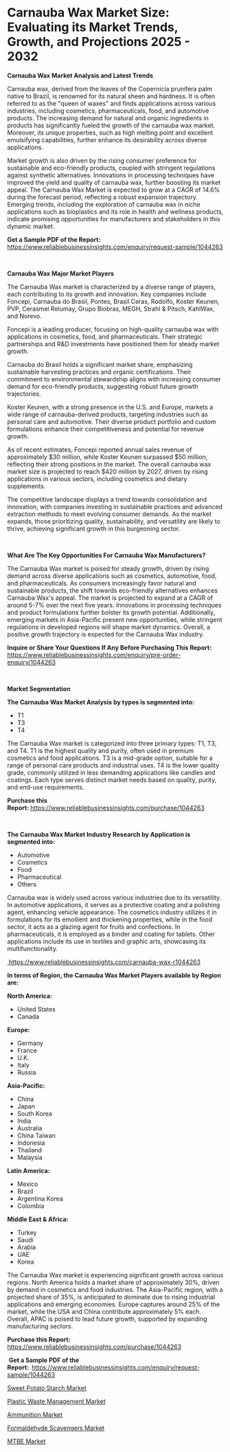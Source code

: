 <p><h1>Carnauba Wax Market Size: Evaluating its Market Trends, Growth, and Projections 2025 - 2032</h1></p><p><strong>Carnauba Wax Market Analysis and Latest Trends</strong></p>
<p><p>Carnauba wax, derived from the leaves of the Copernicia prunifera palm native to Brazil, is renowned for its natural sheen and hardness. It is often referred to as the "queen of waxes" and finds applications across various industries, including cosmetics, pharmaceuticals, food, and automotive products. The increasing demand for natural and organic ingredients in products has significantly fueled the growth of the carnauba wax market. Moreover, its unique properties, such as high melting point and excellent emulsifying capabilities, further enhance its desirability across diverse applications.</p><p>Market growth is also driven by the rising consumer preference for sustainable and eco-friendly products, coupled with stringent regulations against synthetic alternatives. Innovations in processing techniques have improved the yield and quality of carnauba wax, further boosting its market appeal. The Carnauba Wax Market is expected to grow at a CAGR of 14.6% during the forecast period, reflecting a robust expansion trajectory. Emerging trends, including the exploration of carnauba wax in niche applications such as bioplastics and its role in health and wellness products, indicate promising opportunities for manufacturers and stakeholders in this dynamic market.</p></p>
<p><strong>Get a Sample PDF of the Report:&nbsp;</strong> <a href="https://www.reliablebusinessinsights.com/enquiry/request-sample/1044263?utm_campaign=1847&utm_medium=2&utm_source=Github&utm_content=ia&utm_term=31032025&utm_id=carnauba-wax">https://www.reliablebusinessinsights.com/enquiry/request-sample/1044263</a></p>
<p>&nbsp;</p>
<p><strong>Carnauba Wax Major Market Players</strong></p>
<p><p>The Carnauba Wax market is characterized by a diverse range of players, each contributing to its growth and innovation. Key companies include Foncepi, Carnauba do Brasil, Pontes, Brasil Ceras, Rodolfo, Koster Keunen, PVP, Cerasmel Relumay, Grupo Biobras, MEGH, Strahl & Pitsch, KahlWax, and Norevo.</p><p>Foncepi is a leading producer, focusing on high-quality carnauba wax with applications in cosmetics, food, and pharmaceuticals. Their strategic partnerships and R&D investments have positioned them for steady market growth.</p><p>Carnauba do Brasil holds a significant market share, emphasizing sustainable harvesting practices and organic certifications. Their commitment to environmental stewardship aligns with increasing consumer demand for eco-friendly products, suggesting robust future growth trajectories.</p><p>Koster Keunen, with a strong presence in the U.S. and Europe, markets a wide range of carnauba-derived products, targeting industries such as personal care and automotive. Their diverse product portfolio and custom formulations enhance their competitiveness and potential for revenue growth.</p><p>As of recent estimates, Foncepi reported annual sales revenue of approximately $30 million, while Koster Keunen surpassed $50 million, reflecting their strong positions in the market. The overall carnauba wax market size is projected to reach $420 million by 2027, driven by rising applications in various sectors, including cosmetics and dietary supplements.</p><p>The competitive landscape displays a trend towards consolidation and innovation, with companies investing in sustainable practices and advanced extraction methods to meet evolving consumer demands. As the market expands, those prioritizing quality, sustainability, and versatility are likely to thrive, achieving significant growth in this burgeoning sector.</p></p>
<p>&nbsp;</p>
<p><strong>What Are The Key Opportunities For Carnauba Wax Manufacturers?</strong></p>
<p><p>The Carnauba Wax market is poised for steady growth, driven by rising demand across diverse applications such as cosmetics, automotive, food, and pharmaceuticals. As consumers increasingly favor natural and sustainable products, the shift towards eco-friendly alternatives enhances Carnauba Wax's appeal. The market is projected to expand at a CAGR of around 5-7% over the next five years. Innovations in processing techniques and product formulations further bolster its growth potential. Additionally, emerging markets in Asia-Pacific present new opportunities, while stringent regulations in developed regions will shape market dynamics. Overall, a positive growth trajectory is expected for the Carnauba Wax industry.</p></p>
<p><strong>Inquire or Share Your Questions If Any Before Purchasing This Report:</strong> <a href="https://www.reliablebusinessinsights.com/enquiry/pre-order-enquiry/1044263?utm_campaign=1847&utm_medium=2&utm_source=Github&utm_content=ia&utm_term=31032025&utm_id=carnauba-wax">https://www.reliablebusinessinsights.com/enquiry/pre-order-enquiry/1044263</a></p>
<p>&nbsp;</p>
<p><strong>Market Segmentation</strong></p>
<p><strong>The Carnauba Wax Market Analysis by types is segmented into:</strong></p>
<p><ul><li>T1</li><li>T3</li><li>T4</li></ul></p>
<p><p>The Carnauba Wax market is categorized into three primary types: T1, T3, and T4. T1 is the highest quality and purity, often used in premium cosmetics and food applications. T3 is a mid-grade option, suitable for a range of personal care products and industrial uses. T4 is the lower quality grade, commonly utilized in less demanding applications like candles and coatings. Each type serves distinct market needs based on quality, purity, and end-use requirements.</p></p>
<p><strong>Purchase this Report:&nbsp;</strong><a href="https://www.reliablebusinessinsights.com/purchase/1044263?utm_campaign=1847&utm_medium=2&utm_source=Github&utm_content=ia&utm_term=31032025&utm_id=carnauba-wax">https://www.reliablebusinessinsights.com/purchase/1044263</a></p>
<p>&nbsp;</p>
<p><strong>The Carnauba Wax Market Industry Research by Application is segmented into:</strong></p>
<p><ul><li>Automotive</li><li>Cosmetics</li><li>Food</li><li>Pharmaceutical</li><li>Others</li></ul></p>
<p><p>Carnauba wax is widely used across various industries due to its versatility. In automotive applications, it serves as a protective coating and a polishing agent, enhancing vehicle appearance. The cosmetics industry utilizes it in formulations for its emollient and thickening properties, while in the food sector, it acts as a glazing agent for fruits and confections. In pharmaceuticals, it is employed as a binder and coating for tablets. Other applications include its use in textiles and graphic arts, showcasing its multifunctionality.</p></p>
<p><a href="https://www.reliablebusinessinsights.com/carnauba-wax-r1044263?utm_campaign=1847&utm_medium=2&utm_source=Github&utm_content=ia&utm_term=31032025&utm_id=carnauba-wax">&nbsp;https://www.reliablebusinessinsights.com/carnauba-wax-r1044263</a></p>
<p><strong>In terms of Region, the Carnauba Wax Market Players available by Region are:</strong></p>
<p>
    <p> <strong> North America: </strong>
        <ul>
            <li>United States</li>
            <li>Canada</li>
        </ul>
        </p> 
    <p> <strong> Europe: </strong>
        <ul>
            <li>Germany</li>
            <li>France</li>
            <li>U.K.</li>
            <li>Italy</li>
            <li>Russia</li>
        </ul>
        </p> 
    <p> <strong> Asia-Pacific: </strong>
        <ul>
            <li>China</li>
            <li>Japan</li>
            <li>South Korea</li>
            <li>India</li>
            <li>Australia</li>
            <li>China Taiwan</li>
            <li>Indonesia</li>
            <li>Thailand</li>
            <li>Malaysia</li>
        </ul>
        </p> 
    <p> <strong> Latin America: </strong>
        <ul>
            <li>Mexico</li>
            <li>Brazil</li>
            <li>Argentina Korea</li>
            <li>Colombia</li>
        </ul>
        </p> 
    <p> <strong> Middle East & Africa: </strong>
        <ul>
            <li>Turkey</li>
            <li>Saudi</li>
            <li>Arabia</li>
            <li>UAE</li>
            <li>Korea</li>
        </ul>
    </p>
    </p>
<p><p>The Carnauba Wax market is experiencing significant growth across various regions. North America holds a market share of approximately 30%, driven by demand in cosmetics and food industries. The Asia-Pacific region, with a projected share of 35%, is anticipated to dominate due to rising industrial applications and emerging economies. Europe captures around 25% of the market, while the USA and China contribute approximately 5% each. Overall, APAC is poised to lead future growth, supported by expanding manufacturing sectors.</p></p>
<p><strong>Purchase this Report: </strong><a href="https://www.reliablebusinessinsights.com/purchase/1044263?utm_campaign=1847&utm_medium=2&utm_source=Github&utm_content=ia&utm_term=31032025&utm_id=carnauba-wax">https://www.reliablebusinessinsights.com/purchase/1044263</a></p>
<p>&nbsp;<strong>Get a Sample PDF of the Report:&nbsp;&nbsp;</strong><a href="https://www.reliablebusinessinsights.com/enquiry/request-sample/1044263?utm_campaign=1847&utm_medium=2&utm_source=Github&utm_content=ia&utm_term=31032025&utm_id=carnauba-wax">https://www.reliablebusinessinsights.com/enquiry/request-sample/1044263</a></p>
<p><strong></strong></p>
<p><p><a href="https://github.com/fungkychiman/Market-Research-Report-List-1/blob/main/sweet-potato-starch-market.md?utm_campaign=1847&utm_medium=2&utm_source=Github&utm_content=ia&utm_term=31032025&utm_id=carnauba-wax">Sweet Potato Starch Market</a></p><p><a href="https://github.com/kitsossadien/Market-Research-Report-List-1/blob/main/plastic-waste-management-market.md?utm_campaign=1847&utm_medium=2&utm_source=Github&utm_content=ia&utm_term=31032025&utm_id=carnauba-wax">Plastic Waste Management Market</a></p><p><a href="https://github.com/olesjaquah/Market-Research-Report-List-1/blob/main/ammunition-market.md?utm_campaign=1847&utm_medium=2&utm_source=Github&utm_content=ia&utm_term=31032025&utm_id=carnauba-wax">Ammunition Market</a></p><p><a href="https://github.com/edriceakeime/Market-Research-Report-List-1/blob/main/formaldehyde-scavengers-market.md?utm_campaign=1847&utm_medium=2&utm_source=Github&utm_content=ia&utm_term=31032025&utm_id=carnauba-wax">Formaldehyde Scavengers Market</a></p><p><a href="https://github.com/seppelharjap/Market-Research-Report-List-1/blob/main/mtbe-market.md?utm_campaign=1847&utm_medium=2&utm_source=Github&utm_content=ia&utm_term=31032025&utm_id=carnauba-wax">MTBE Market</a></p></p>
